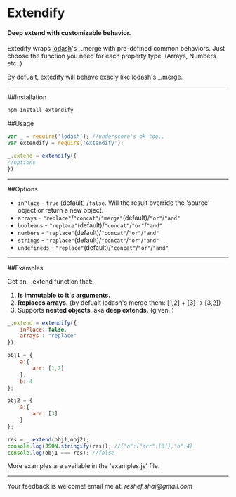 # Extendify

#### Deep extend with customizable behavior.


Extedify wraps [lodash](http://lodash.com)'s _.merge with pre-defined common behaviors. Just choose the function you need for each property type. (Arrays, Numbers etc..)

By defualt, extedify will behave exacly like lodash's _.merge.

--------------
##Installation
```javascript
npm install extendify
```
##Usage
```javascript
var _ = require('lodash'); //underscore's ok too..
var extendify = require('extendify');

_.extend = extendify({
//options
})
```

--------------
##Options

- `inPlace` - `true` (default) /`false`. Will the result override the 'source' object or return a new object.
- `arrays` - `"replace"`/`"concat"`/`"merge"`(default)/`"or"`/`"and"`
- `booleans` - `"replace"`(default)/`"concat"`/`"or"`/`"and"`
- `numbers` - `"replace"`(default)/`"concat"`/`"or"`/`"and"`
- `strings` - `"replace"`(default)/`"concat"`/`"or"`/`"and"`
- `undefineds` - `"replace"`(default)/`"concat"`/`"or"`/`"and"`

--------------
##Examples

Get an _.extend function that:
1. **Is immutable to it's arguments.**
2. **Replaces arrays.** (by defualt lodash's merge them: [1,2] + [3] -> [3,2])
3. Supports **nested objects**, aka **deep extends.** (given..)

```javascript
_.extend = extendify({
    inPlace: false,
    arrays : "replace"
});

obj1 = {
    a:{
        arr: [1,2]
    },
    b: 4
};

obj2 = {
    a:{
        arr: [3]
    }
};

res = _.extend(obj1,obj2);
console.log(JSON.stringify(res)); //{"a":{"arr":[3]},"b":4}
console.log(obj1 === res); //false
```

More examples are available in the 'examples.js' file.

--------------
Your feedback is welcome! email me at: _reshef.shai@gmail.com_
